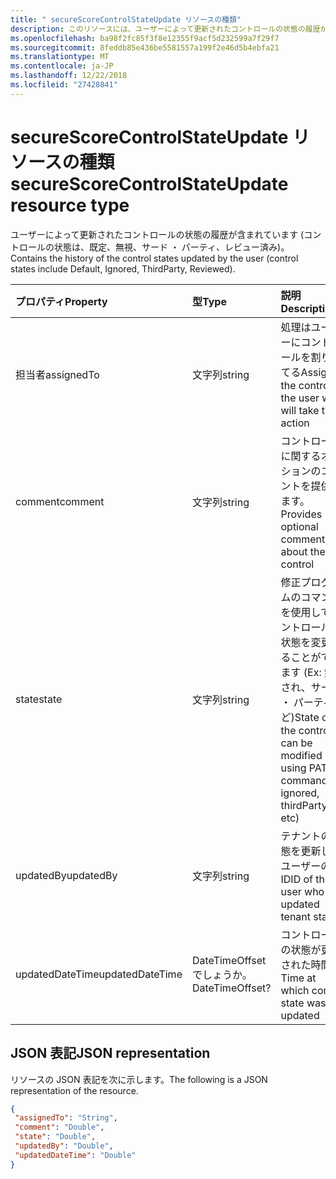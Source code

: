 ```yaml
---
title: " secureScoreControlStateUpdate リソースの種類"
description: このリソースには、ユーザーによって更新されたコントロールの状態の履歴が含まれています (コントロールの状態は、既定、無視、サード ・ パーティ、レビュー済み)。
ms.openlocfilehash: ba98f2fc85f3f8e12355f9acf5d232599a7f29f7
ms.sourcegitcommit: 8feddb85e436be5581557a199f2e46d5b4ebfa21
ms.translationtype: MT
ms.contentlocale: ja-JP
ms.lasthandoff: 12/22/2018
ms.locfileid: "27428841"
---
```

 #  <a name="securescorecontrolstateupdate-resource-type"></a><span data-ttu-id="f7329-103">secureScoreControlStateUpdate リソースの種類</span><span class="sxs-lookup"><span data-stu-id="f7329-103">secureScoreControlStateUpdate resource type</span></span>
<span data-ttu-id="f7329-104">ユーザーによって更新されたコントロールの状態の履歴が含まれています (コントロールの状態は、既定、無視、サード ・ パーティ、レビュー済み)。</span><span class="sxs-lookup"><span data-stu-id="f7329-104">Contains the history of the control states updated by the user (control states include Default, Ignored, ThirdParty, Reviewed).</span></span>

|<span data-ttu-id="f7329-105">プロパティ</span><span class="sxs-lookup"><span data-stu-id="f7329-105">Property</span></span> |<span data-ttu-id="f7329-106">型</span><span class="sxs-lookup"><span data-stu-id="f7329-106">Type</span></span> |<span data-ttu-id="f7329-107">説明</span><span class="sxs-lookup"><span data-stu-id="f7329-107">Description</span></span> |
|:--|:--|:--|
|<span data-ttu-id="f7329-108">担当者</span><span class="sxs-lookup"><span data-stu-id="f7329-108">assignedTo</span></span> | <span data-ttu-id="f7329-109">文字列</span><span class="sxs-lookup"><span data-stu-id="f7329-109">string</span></span> | <span data-ttu-id="f7329-110">処理はユーザーにコントロールを割り当てる</span><span class="sxs-lookup"><span data-stu-id="f7329-110">Assign the control to the user who will take the action</span></span> |
|<span data-ttu-id="f7329-111">comment</span><span class="sxs-lookup"><span data-stu-id="f7329-111">comment</span></span> | <span data-ttu-id="f7329-112">文字列</span><span class="sxs-lookup"><span data-stu-id="f7329-112">string</span></span> | <span data-ttu-id="f7329-113">コントロールに関するオプションのコメントを提供します。</span><span class="sxs-lookup"><span data-stu-id="f7329-113">Provides optional comment about the control</span></span> |
|<span data-ttu-id="f7329-114">state</span><span class="sxs-lookup"><span data-stu-id="f7329-114">state</span></span> | <span data-ttu-id="f7329-115">文字列</span><span class="sxs-lookup"><span data-stu-id="f7329-115">string</span></span> | <span data-ttu-id="f7329-116">修正プログラムのコマンドを使用してコントロールの状態を変更することができます (Ex: 無視され、サード ・ パーティなど)</span><span class="sxs-lookup"><span data-stu-id="f7329-116">State of the control can be modified using PATCH command(Ex: ignored, thirdParty etc)</span></span> |
|<span data-ttu-id="f7329-117">updatedBy</span><span class="sxs-lookup"><span data-stu-id="f7329-117">updatedBy</span></span> | <span data-ttu-id="f7329-118">文字列</span><span class="sxs-lookup"><span data-stu-id="f7329-118">string</span></span> |<span data-ttu-id="f7329-119">テナントの状態を更新したユーザーの ID</span><span class="sxs-lookup"><span data-stu-id="f7329-119">ID of the user who updated tenant state</span></span> |
|<span data-ttu-id="f7329-120">updatedDateTime</span><span class="sxs-lookup"><span data-stu-id="f7329-120">updatedDateTime</span></span> | <span data-ttu-id="f7329-121">DateTimeOffset でしょうか。</span><span class="sxs-lookup"><span data-stu-id="f7329-121">DateTimeOffset?</span></span> |<span data-ttu-id="f7329-122">コントロールの状態が更新された時間</span><span class="sxs-lookup"><span data-stu-id="f7329-122">Time at which control state was updated</span></span> |
 ## <a name="json-representation"></a><span data-ttu-id="f7329-123">JSON 表記</span><span class="sxs-lookup"><span data-stu-id="f7329-123">JSON representation</span></span>
 <span data-ttu-id="f7329-124">リソースの JSON 表記を次に示します。</span><span class="sxs-lookup"><span data-stu-id="f7329-124">The following is a JSON representation of the resource.</span></span>
 <!-- {
  "blockType": "resource",
  "optionalProperties": [
   ],
  "@odata.type": "microsoft.graph.secureScoreControlStateUpdate"
}-->
 ```json
{
  "assignedTo": "String",
  "comment": "Double",
  "state": "Double",
  "updatedBy": "Double",
  "updatedDateTime": "Double"
}
 ```
 <!-- {
  "type": "#page.annotation",
  "description": "secureScoreControlStateUpdate resource",
  "keywords": "",
  "section": "documentation",
  "tocPath": ""
}-->
